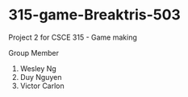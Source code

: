 # 315-game-Breaktris-503
Project 2 for CSCE 315 - Game making

Group Member

1. Wesley Ng
2. Duy Nguyen
3. Victor Carlon
